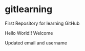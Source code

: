 # gitlearning
First Repository for learning GitHub

Hello World!!
Welcome

Updated email and username
